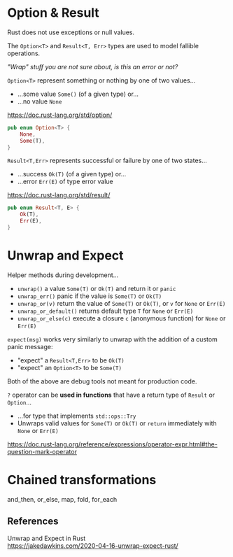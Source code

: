 # Option & Result

Rust does not use exceptions or null values.

The `Option<T>` and `Result<T, Err>` types are used to model fallible operations.

_"Wrap" stuff you are not sure about, is this an error or not?_

`Option<T>` represent something or nothing by one of two values...

* ...some value `Some()` (of a given type) or...
* ...no value `None`

<https://doc.rust-lang.org/std/option/>

```rust
pub enum Option<T> {
    None,
    Some(T),
}
```

`Result<T,Err>`  represents successful or failure by one of two states...

* ...success `Ok(T)` (of a given type) or...
* ...error `Err(E)` of type error value

<https://doc.rust-lang.org/std/result/>

```rust
pub enum Result<T, E> {
    Ok(T),
    Err(E),
}
```

# Unwrap and Expect

Helper methods during development...

* `unwrap()` a value `Some(T)` or `Ok(T)` and return it or `panic`
* `unwrap_err()` panic if the value is `Some(T)` or `Ok(T)`
* `unwrap_or(v)` return the value of `Some(T)` or `Ok(T)`, or `v` for `None` or `Err(E)`
* `unwrap_or_default()` returns default type `T` for `None` or `Err(E)`
* `unwrap_or_else(c)`  execute a closure `c` (anonymous function) for `None` or `Err(E)`

`expect(msg)` works very similarly to unwrap with the addition of a custom panic message:

* "expect" a `Result<T,Err>` to be `Ok(T)`
* "expect" an `Option<T>` to be `Some(T)` 

Both of the above are debug tools not meant for production code.

`?` operator can be **used in functions** that have a return type of `Result` or `Option`...

* ...for type that implements `std::ops::Try`
* Unwraps valid values for `Some(T)` or `Ok(T)` or `return` immediately with `None` or `Err(E)`

<https://doc.rust-lang.org/reference/expressions/operator-expr.html#the-question-mark-operator>

# Chained transformations

and_then, or_else, map, fold, for_each

## References

Unwrap and Expect in Rust  
<https://jakedawkins.com/2020-04-16-unwrap-expect-rust/>